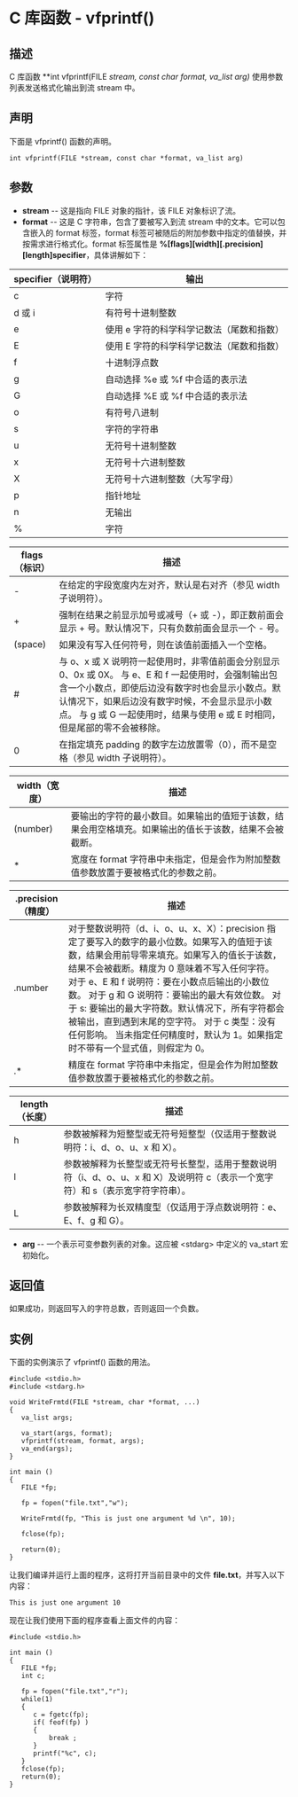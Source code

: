
# C 库函数 - vfprintf()



## 描述

C 库函数 **int vfprintf(FILE *stream, const char *format, va_list arg)** 使用参数列表发送格式化输出到流 stream 中。

## 声明

下面是 vfprintf() 函数的声明。

```
int vfprintf(FILE *stream, const char *format, va_list arg)

```

## 参数

*   **stream** -- 这是指向 FILE 对象的指针，该 FILE 对象标识了流。
*   **format** -- 这是 C 字符串，包含了要被写入到流 stream 中的文本。它可以包含嵌入的 format 标签，format 标签可被随后的附加参数中指定的值替换，并按需求进行格式化。format 标签属性是 **%[flags][width][.precision][length]specifier**，具体讲解如下：

| specifier（说明符） | 输出 |
| --- | --- |
| c | 字符 |
| d 或 i | 有符号十进制整数 |
| e | 使用 e 字符的科学科学记数法（尾数和指数） |
| E | 使用 E 字符的科学科学记数法（尾数和指数） |
| f | 十进制浮点数 |
| g | 自动选择 %e 或 %f 中合适的表示法 |
| G | 自动选择 %E 或 %f 中合适的表示法 |
| o | 有符号八进制 |
| s | 字符的字符串 |
| u | 无符号十进制整数 |
| x | 无符号十六进制整数 |
| X | 无符号十六进制整数（大写字母） |
| p | 指针地址 |
| n | 无输出 |
| % | 字符 |

| flags（标识） | 描述 |
| --- | --- |
| - | 在给定的字段宽度内左对齐，默认是右对齐（参见 width 子说明符）。 |
| + | 强制在结果之前显示加号或减号（+ 或 -），即正数前面会显示 + 号。默认情况下，只有负数前面会显示一个 - 号。 |
| (space) | 如果没有写入任何符号，则在该值前面插入一个空格。 |
| # | 与 o、x 或 X 说明符一起使用时，非零值前面会分别显示 0、0x 或 0X。 与 e、E 和 f 一起使用时，会强制输出包含一个小数点，即使后边没有数字时也会显示小数点。默认情况下，如果后边没有数字时候，不会显示显示小数点。 与 g 或 G 一起使用时，结果与使用 e 或 E 时相同，但是尾部的零不会被移除。 |
| 0 | 在指定填充 padding 的数字左边放置零（0），而不是空格（参见 width 子说明符）。 |

| width（宽度） | 描述 |
| --- | --- |
| (number) | 要输出的字符的最小数目。如果输出的值短于该数，结果会用空格填充。如果输出的值长于该数，结果不会被截断。 |
| * | 宽度在 format 字符串中未指定，但是会作为附加整数值参数放置于要被格式化的参数之前。 |

| .precision（精度） | 描述 |
| --- | --- |
| .number | 对于整数说明符（d、i、o、u、x、X）：precision 指定了要写入的数字的最小位数。如果写入的值短于该数，结果会用前导零来填充。如果写入的值长于该数，结果不会被截断。精度为 0 意味着不写入任何字符。 对于 e、E 和 f 说明符：要在小数点后输出的小数位数。 对于 g 和 G 说明符：要输出的最大有效位数。 对于 s: 要输出的最大字符数。默认情况下，所有字符都会被输出，直到遇到末尾的空字符。 对于 c 类型：没有任何影响。 当未指定任何精度时，默认为 1。如果指定时不带有一个显式值，则假定为 0。 |
| .* | 精度在 format 字符串中未指定，但是会作为附加整数值参数放置于要被格式化的参数之前。 |

| length（长度） | 描述 |
| --- | --- |
| h | 参数被解释为短整型或无符号短整型（仅适用于整数说明符：i、d、o、u、x 和 X）。 |
| l | 参数被解释为长整型或无符号长整型，适用于整数说明符（i、d、o、u、x 和 X）及说明符 c（表示一个宽字符）和 s（表示宽字符字符串）。 |
| L | 参数被解释为长双精度型（仅适用于浮点数说明符：e、E、f、g 和 G）。 |

*   **arg** -- 一个表示可变参数列表的对象。这应被 &lt;stdarg&gt; 中定义的 va_start 宏初始化。

## 返回值

如果成功，则返回写入的字符总数，否则返回一个负数。

## 实例

下面的实例演示了 vfprintf() 函数的用法。

```
#include <stdio.h>
#include <stdarg.h>

void WriteFrmtd(FILE *stream, char *format, ...)
{
   va_list args;

   va_start(args, format);
   vfprintf(stream, format, args);
   va_end(args);
}

int main ()
{
   FILE *fp;

   fp = fopen("file.txt","w");

   WriteFrmtd(fp, "This is just one argument %d \n", 10);

   fclose(fp);

   return(0);
}

```

让我们编译并运行上面的程序，这将打开当前目录中的文件 **file.txt**，并写入以下内容：

```
This is just one argument 10

```

现在让我们使用下面的程序查看上面文件的内容：

```
#include <stdio.h>

int main ()
{
   FILE *fp;
   int c;

   fp = fopen("file.txt","r");
   while(1)
   {
      c = fgetc(fp);
      if( feof(fp) )
      {
          break ;
      }
      printf("%c", c);
   }
   fclose(fp);
   return(0);
}

```




